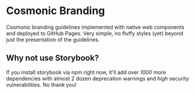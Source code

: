 # Cosmonic Branding

Cosmonic branding guidelines implemented with native web components and deployed to GitHub Pages. Very simple, no fluffy styles (yet) beyond just the presentation of the guidelines.

## Why not use Storybook?

If you install storybook via npm right now, it'll add over _1000_ more dependencies with almost 2 dozen deprecation warnings and _high_ security vulnerabilities. No thank you!
